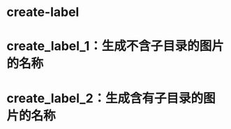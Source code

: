 # create-label
# create_label_1：生成不含子目录的图片的名称
# create_label_2：生成含有子目录的图片的名称


































